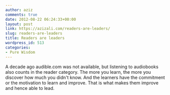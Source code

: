 ```yaml
---
author: aziz
comments: true
date: 2012-08-22 06:24:33+00:00
layout: post
link: https://azizali.com/readers-are-leaders/
slug: readers-are-leaders
title: Readers are leaders
wordpress_id: 513
categories:
- Pure Wisdom
---
```


A decade ago audible.com was not available, but listening to audiobooks also counts in the reader category. The more you learn, the more you discover how much you didn't know. And the learners have the commitment or the motivation to learn and improve. That is what makes them improve and hence able to lead.
